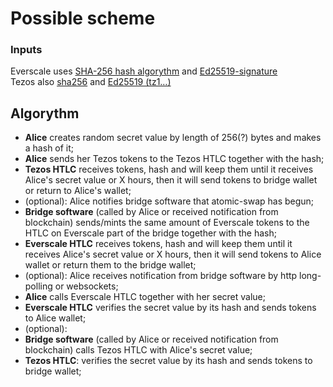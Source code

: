 # Possible scheme  
### Inputs  
Everscale uses [SHA-256 hash algorythm](https://github.com/tonlabs/TON-Solidity-Compiler/blob/master/API.md#sha256)
and [Ed25519-signature](https://github.com/tonlabs/TON-Solidity-Compiler/blob/master/API.md#tvmchecksign)   
Tezos also [sha256](https://hackage.haskell.org/package/morley-1.0.0/docs/Tezos-Crypto-Hash.html)
and [Ed25519 (tz1…)](https://tezosguides.com/wallet_integration/signatures/)  
  
## Algorythm  
- __Alice__ creates random secret value by length of 256(?) bytes and makes a hash of it;  
- __Alice__ sends her Tezos tokens to the Tezos HTLC together with the hash;  
- __Tezos HTLC__ receives tokens, hash and will keep them until it receives Alice's secret value or X hours,
then it will send tokens to bridge wallet or return to Alice's wallet;  
- (optional): Alice notifies bridge software that atomic-swap has begun;  
- __Bridge software__ (called by Alice or received notification from blockchain) sends/mints the same amount of Everscale
tokens to the HTLC on Everscale part of the bridge together with the hash;  
- __Everscale HTLC__ receives tokens, hash and will keep them until it receives Alice's secret value or X hours,
  then it will send tokens to Alice wallet or return them to the bridge wallet;  
- (optional): Alice receives notification from bridge software by http long-polling or websockets;  
- __Alice__ calls Everscale HTLC together with her secret value;  
- __Everscale HTLC__ verifies the secret value by its hash and sends tokens to Alice wallet;  
- (optional):  
- __Bridge software__ (called by Alice or received notification from blockchain) calls Tezos HTLC with Alice's secret value;  
- __Tezos HTLC__: verifies the secret value by its hash and sends tokens to bridge wallet;  
  
  
  
  
  
  
